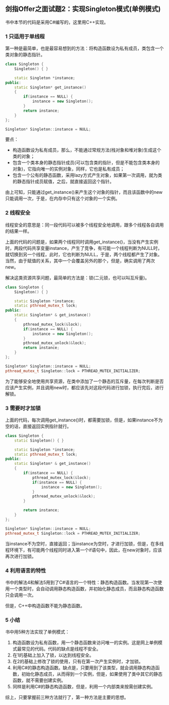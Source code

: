 ## 剑指Offer之面试题2：实现Singleton模式(单例模式)

书中本节的代码是采用C#编写的，这里用C++实现。

### 1 只适用于单线程

第一种是最简单，也是最容易想到的方法：将构造函数设为私有成员，类包含一个类对象的静态指针。
``` C++
class Singleton {
	Singleton() { }

	static Singleton *instance;
public:
	static Singleton* get_instance()
	{
		if(instance == NULL) {
			instance = new Singleton();
		}
		return instance;
	}
};

Singleton* Singleton::instance = NULL;
```
要点：
* 构造函数设为私有成员，那么，不能通过常规方法(栈对象和堆对象)生成这个类的对象；
* 包含一个类本身的静态指针成员(可以包含类的指针，但是不能包含类本身的对象)，它指向唯一的实例对象，同样，它也是私有成员；
* 包含一个公有的静态函数，采用lazy方式产生对象，如果第一次调用，就为类的静态指针成员赋值，之后，就直接返回这个指针。

由上可知，只能通过get_instance()来产生这个对象的指针，而且该函数中的new只能调用一次，于是，在内存中只有这个对象的一个实例。

### 2 线程安全

线程安全的意思是：同一段代码可以被多个线程安全地调用，跟多个线程各自调用的结果一样。

上面的代码的问题是，如果两个线程同时调用get_instance()，当没有产生实例时，两段代码共享变量instance，产生了竞争，有可能一个线程判断为NULL时，就切换到另一个线程，此时，它也判断为NULL，于是，两个线程都产生了对象。当然，由于赋值的关系，其中一个会覆盖另外的那个，但是，确实调用了两次new。

解决这类资源共享问题，最简单的方法是：锁(二元锁，也可以叫互斥量)。

``` C++
class Singleton {
	Singleton() { }

	static Singleton *instance;
	static pthread_mutex_t lock;
public:
	static Singleton* & get_instance()
	{
		pthread_mutex_lock(&lock);
		if(instance == NULL) {
			instance = new Singleton();
		}
		pthread_mutex_unlock(&lock);
		return instance;
	}
};

Singleton* Singleton::instance = NULL;
pthread_mutex_t Singleton::lock = PTHREAD_MUTEX_INITIALIZER;
```

为了能够安全地使用共享资源，在类中添加了一个静态的互斥量，在每次判断是否应该产生实例，并且调用new时，都应该先对这段代码进行加锁，执行完后，进行解锁。

### 3 需要时才加锁

上面的代码，每次调用get_instance()时，都需要加锁，但是，如果instance不为空的话，直接返回实例指针就行。
``` C++
class Singleton {
	static Singleton() { }

	static Singleton *instance;
	static pthread_mutex_t lock;
public:
	static Singleton* & get_instance()
	{
		if(instance == NULL) {
			pthread_mutex_lock(&lock);
			if(instance == NULL) {
				instance = new Singleton();
			}
			pthread_mutex_unlock(&lock);
		}

		return instance;
	}
};

Singleton* Singleton::instance = NULL;
pthread_mutex_t Singleton::lock = PTHREAD_MUTEX_INITIALIZER;
```

当instance不为空时，直接返回；当instance为空时，才进行加锁，但是，在多线程环境下，有可能两个线程同时进入第一个if语句中，因此，在new对象时，应该再次进行加锁。

### 4 利用语言的特性

书中的解法4和解法5用到了C#语言的一个特性：静态构造函数。当发现第一次使用一个类型时，会自动调用静态构造函数，并初始化静态成员，而且静态构造函数只会调用一次。

但是，C++中构造函数不能为静态函数。

### 5 小结

书中用5种方法实现了单例模式：
1. 构造函数设为私有函数，用一个静态函数来访问唯一的实例。这是网上单例模式最常见的代码。代码的缺点是线程不安全。
2. 在1的基础上加入了锁，以达到线程安全。
3. 在2的基础上修改了锁的使用，只有在第一次产生实例时，才加锁。
4. 利用C#的静态构造函数。缺点是，只要用到了该类型，就会调用静态构造函数，初始化静态成员，从而得到一个实例，但是，如果使用了类中其它的静态函数，就不需要创建实例。
5. 同样是利用C#的静态构造函数，但是，利用一个内部类来按需创建实例。

综上，只要掌握前三种方法就行了，第一种方法是主要的思想。
